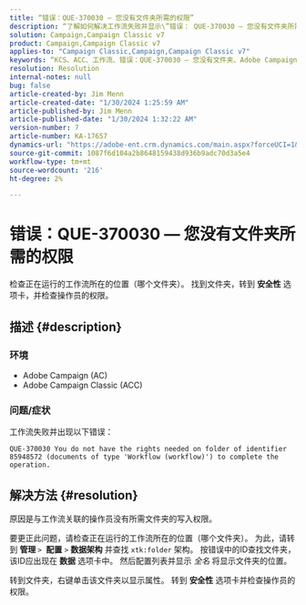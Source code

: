 ```yaml
---
title: “错误：QUE-370030 — 您没有文件夹所需的权限”
description: “了解如何解决工作流失败并显示\”错误： QUE-370030 — 您没有文件夹所需的权限。Adobe Campaign问题指的是：“\”
solution: Campaign,Campaign Classic v7
product: Campaign,Campaign Classic v7
applies-to: "Campaign Classic,Campaign,Campaign Classic v7"
keywords: “KCS、ACC、工作流、错误：QUE-370030 — 您没有文件夹、Adobe Campaign Classic、疑难解答、Adobe Campaign所需的权限”
resolution: Resolution
internal-notes: null
bug: false
article-created-by: Jim Menn
article-created-date: "1/30/2024 1:25:59 AM"
article-published-by: Jim Menn
article-published-date: "1/30/2024 1:32:22 AM"
version-number: 7
article-number: KA-17657
dynamics-url: "https://adobe-ent.crm.dynamics.com/main.aspx?forceUCI=1&pagetype=entityrecord&etn=knowledgearticle&id=7bcf7580-0ebf-ee11-9079-6045bd006268"
source-git-commit: 1087f6d104a2b8648159438d936b9adc70d3a5e4
workflow-type: tm+mt
source-wordcount: '216'
ht-degree: 2%

---
```


# 错误：QUE-370030 — 您没有文件夹所需的权限


检查正在运行的工作流所在的位置（哪个文件夹）。 找到文件夹，转到 <b>安全性</b> 选项卡，并检查操作员的权限。

## 描述 {#description}


### <b>环境</b>

- Adobe Campaign (AC)
- Adobe Campaign Classic (ACC)


### <b>问题/症状</b>

工作流失败并出现以下错误：


```
QUE-370030 You do not have the rights needed on folder of identifier 85948572 (documents of type 'Workflow (workflow)') to complete the operation.
```



## 解决方法 {#resolution}


原因是与工作流关联的操作员没有所需文件夹的写入权限。

要更正此问题，请检查正在运行的工作流所在的位置（哪个文件夹）。 为此，请转到 <b>管理 </b>`>`  <b>配置</b> `>`  <b>数据架构</b> 并查找 `xtk:folder` 架构。 按错误中的ID查找文件夹，该ID应出现在 <b>数据</b> 选项卡中。 然后配置列表并显示 *全名* 将显示文件夹的位置。

转到文件夹，右键单击该文件夹以显示属性。 转到 <b>安全性</b> 选项卡并检查操作员的权限。
